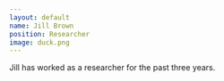 ```yaml
---
layout: default
name: Jill Brown
position: Researcher
image: duck.png
---
```

Jill has worked as a researcher for the past three years.
